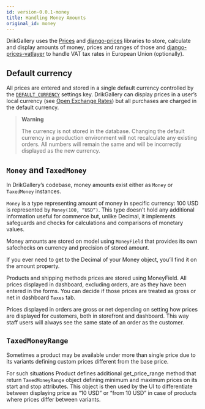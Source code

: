 ```yaml
---
id: version-0.0.1-money
title: Handling Money Amounts
original_id: money
---
```


DrikGallery uses the [Prices](https://github.com/dynamicguy/prices/) and [django-prices](https://github.com/dynamicguy/django-prices/) libraries to store, calculate and display amounts of money, prices and ranges of those and [django-prices-vatlayer](https://github.com/dynamicguy/django-prices-vatlayer) to handle VAT tax rates in European Union (optionally).


## Default currency

All prices are entered and stored in a single default currency controlled by the [`DEFAULT_CURRENCY`](/mw-docs/docs/getting-started/configuration#default_currency) settings key. DrikGallery can display prices in a user’s local currency (see [Open Exchange Rates](/mw-docs/docs/integrations/openexchangerates)) but all purchases are charged in the default currency.

> **Warning**
>
> The currency is not stored in the database. Changing the default currency in a production environment will not recalculate any existing orders. All numbers will remain the same and will be incorrectly displayed as the new currency.


## `Money` and `TaxedMoney`

In DrikGallery’s codebase, money amounts exist either as `Money` or `TaxedMoney` instances.

`Money` is a type representing amount of money in specific currency: 100 USD is represented by `Money(100, “USD”)`. This type doesn’t hold any additional information useful for commerce but, unlike Decimal, it implements safeguards and checks for calculations and comparisons of monetary values.

Money amounts are stored on model using `MoneyField` that provides its own safechecks on currency and precision of stored amount.

If you ever need to get to the Decimal of your Money object, you’ll find it on the amount property.

Products and shipping methods prices are stored using MoneyField. All prices displayed in dashboard, excluding orders, are as they have been entered in the forms. You can decide if those prices are treated as gross or net in dashboard `Taxes` tab.

Prices displayed in orders are gross or net depending on setting how prices are displayed for customers, both in storefront and dashboard. This way staff users will always see the same state of an order as the customer.


## `TaxedMoneyRange`

Sometimes a product may be available under more than single price due to its variants defining custom prices different from the base price.

For such situations Product defines additional get_price_range method that return `TaxedMoneyRange` object defining minimum and maximum prices on its start and stop attributes. This object is then used by the UI to differentiate between displaying price as “10 USD” or “from 10 USD” in case of products where prices differ between variants.